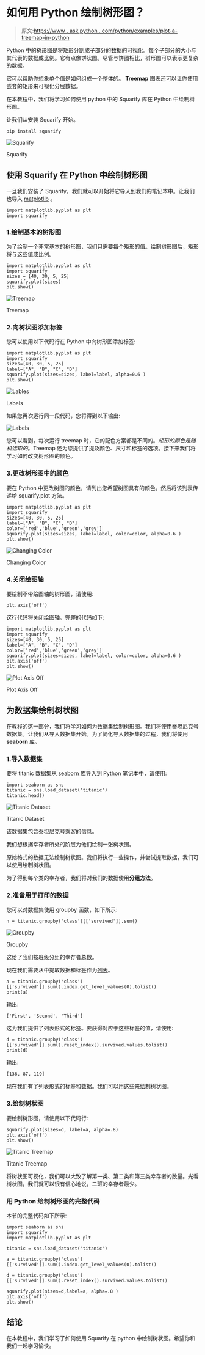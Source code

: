 # 如何用 Python 绘制树形图？

> 原文:[https://www . ask python . com/python/examples/plot-a-treemap-in-python](https://www.askpython.com/python/examples/plot-a-treemap-in-python)

Python 中的树形图是将矩形分割成子部分的数据的可视化。每个子部分的大小与其代表的数据成比例。它有点像饼状图。尽管与饼图相比，树形图可以表示更复杂的数据。

它可以帮助你想象单个值是如何组成一个整体的。 **Treemap** 图表还可以让你使用嵌套的矩形来可视化分层数据。

在本教程中，我们将学习如何使用 python 中的 Squarify 库在 Python 中绘制树形图。

让我们从安装 Squarify 开始。

```
pip install squarify

```

![Squarify](../Images/4b0b52049b415deea70f2b97c3941fbc.png)

Squarify

## 使用 Squarify 在 Python 中绘制树形图

一旦我们安装了 Squarify，我们就可以开始将它导入到我们的笔记本中。让我们也导入 [matplotlib](https://www.askpython.com/python-modules/matplotlib/python-matplotlib) 。

```
import matplotlib.pyplot as plt
import squarify 

```

### 1.绘制基本的树形图

为了绘制一个非常基本的树形图，我们只需要每个矩形的值。绘制树形图后，矩形将与这些值成比例。

```
import matplotlib.pyplot as plt
import squarify 
sizes = [40, 30, 5, 25]
squarify.plot(sizes)
plt.show()

```

![Treemap](../Images/c3be7a1f1a8185331ec40de1326c28b2.png)

Treemap

### 2.向树状图添加标签

您可以使用以下代码行在 Python 中向树形图添加标签:

```
import matplotlib.pyplot as plt
import squarify 
sizes=[40, 30, 5, 25]
label=["A", "B", "C", "D"]
squarify.plot(sizes=sizes, label=label, alpha=0.6 )
plt.show()

```

![Lables](../Images/d095b05be5e87faed07ecf973ae91be3.png)

Labels

如果您再次运行同一段代码，您将得到以下输出:

![Labels](../Images/8308a59774d1734b476ef2fd235ef038.png)

您可以看到，每次运行 treemap 时，它的配色方案都是不同的。*矩形的颜色是随机选取的*。Treemap 还为您提供了提及颜色、尺寸和标签的选项。接下来我们将学习如何改变树形图的颜色。

### 3.更改树形图中的颜色

要在 Python 中更改树图的颜色，请列出您希望树图具有的颜色。然后将该列表传递给 squarify.plot 方法。

```
import matplotlib.pyplot as plt
import squarify 
sizes=[40, 30, 5, 25]
label=["A", "B", "C", "D"]
color=['red','blue','green','grey']
squarify.plot(sizes=sizes, label=label, color=color, alpha=0.6 )
plt.show()

```

![Changing Color](../Images/34f1ff36f3dec9aa3d49f10b5e7ef7fb.png)

Changing Color

### 4.关闭绘图轴

要绘制不带绘图轴的树形图，请使用:

```
plt.axis('off')

```

这行代码将关闭绘图轴。完整的代码如下:

```
import matplotlib.pyplot as plt
import squarify 
sizes=[40, 30, 5, 25]
label=["A", "B", "C", "D"]
color=['red','blue','green','grey']
squarify.plot(sizes=sizes, label=label, color=color, alpha=0.6 )
plt.axis('off')
plt.show()

```

![Plot Axis Off](../Images/66bef789210fe913c014767f9db186f6.png)

Plot Axis Off

## 为数据集绘制树状图

在教程的这一部分，我们将学习如何为数据集绘制树形图。我们将使用泰坦尼克号数据集。让我们从导入数据集开始。为了简化导入数据集的过程，我们将使用 **seaborn** 库。

### 1.导入数据集

要将 titanic 数据集从 [seaborn 库](https://www.askpython.com/python-modules/python-seaborn-tutorial)导入到 Python 笔记本中，请使用:

```
import seaborn as sns
titanic = sns.load_dataset('titanic')
titanic.head()

```

![Titanic Dataset](../Images/1c8d3a79534714340074905d3dcc3694.png)

Titanic Dataset

该数据集包含泰坦尼克号乘客的信息。

我们想根据幸存者所处的阶层为他们绘制一张树状图。

原始格式的数据无法绘制树状图。我们将执行一些操作，并尝试提取数据，我们可以使用绘制树状图。

为了得到每个类的幸存者，我们将对我们的数据使用**分组方法**。

### 2.准备用于打印的数据

您可以对数据集使用 groupby 函数，如下所示:

```
n = titanic.groupby('class')[['survived']].sum()

```

![Groupby](../Images/6823c78d726d1149c3ca16bdaca0fa03.png)

Groupby

这给了我们按班级分组的幸存者总数。

现在我们需要从中提取数据和标签作为[列表](https://www.askpython.com/python/difference-between-python-list-vs-array)。

```
a = titanic.groupby('class')[['survived']].sum().index.get_level_values(0).tolist()
print(a)

```

输出:

```
['First', 'Second', 'Third']

```

这为我们提供了列表形式的标签。要获得对应于这些标签的值，请使用:

```
d = titanic.groupby('class')[['survived']].sum().reset_index().survived.values.tolist()
print(d)

```

输出:

```
[136, 87, 119]

```

现在我们有了列表形式的标签和数据。我们可以用这些来绘制树状图。

### 3.绘制树状图

要绘制树形图，请使用以下代码行:

```
squarify.plot(sizes=d, label=a, alpha=.8)
plt.axis('off')
plt.show()

```

![Titanic Treemap](../Images/cdb19488189d7158c43207976320c41b.png)

Titanic Treemap

将树状图可视化，我们可以大致了解第一类、第二类和第三类幸存者的数量。光看树状图，我们就可以很有信心地说，二班的幸存者最少。

### 用 Python 绘制树形图的完整代码

本节的完整代码如下所示:

```
import seaborn as sns
import squarify 
import matplotlib.pyplot as plt

titanic = sns.load_dataset('titanic')

a = titanic.groupby('class')[['survived']].sum().index.get_level_values(0).tolist()

d = titanic.groupby('class')[['survived']].sum().reset_index().survived.values.tolist()

squarify.plot(sizes=d,label=a, alpha=.8 )
plt.axis('off')
plt.show()

```

## 结论

在本教程中，我们学习了如何使用 Squarify 在 python 中绘制树状图。希望你和我们一起学习愉快。